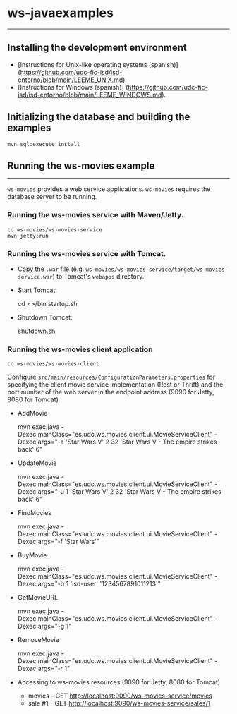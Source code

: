 # ws-javaexamples
---------------------------------------------------------------------

## Installing the development environment

- [Instructions for Unix-like operating systems (spanish)] (https://github.com/udc-fic-isd/isd-entorno/blob/main/LEEME_UNIX.md).
- [Instructions for Windows (spanish)] (https://github.com/udc-fic-isd/isd-entorno/blob/main/LEEME_WINDOWS.md).

## Initializing the database and building the examples

	mvn sql:execute install


## Running the ws-movies example
---------------------------------------------------------------------

`ws-movies` provides a web service applications. `ws-movies` requires the database 
server to be running.

### Running the ws-movies service with Maven/Jetty.

	cd ws-movies/ws-movies-service
	mvn jetty:run


### Running the ws-movies service with Tomcat.

- Copy the `.war` file (e.g. `ws-movies/ws-movies-service/target/ws-movies-service.war`) 
  to Tomcat's `webapps` directory.

- Start Tomcat:

	cd <<Tomcat home>>/bin
	startup.sh

- Shutdown Tomcat:

	shutdown.sh


### Running the ws-movies client application

	cd ws-movies/ws-movies-client

Configure `src/main/resources/ConfigurationParameters.properties`
  for specifying the client movie service implementation (Rest or Thrift) and 
  the port number of the web server in the endpoint address (9090 for Jetty, 8080
  for Tomcat)

- AddMovie

	mvn exec:java -Dexec.mainClass="es.udc.ws.movies.client.ui.MovieServiceClient" -Dexec.args="-a 'Star Wars V' 2 32 'Star Wars V - The empire strikes back' 6"
		
- UpdateMovie

	mvn exec:java -Dexec.mainClass="es.udc.ws.movies.client.ui.MovieServiceClient" -Dexec.args="-u 1 'Star Wars V' 2 32 'Star Wars V - The empire strikes back' 6"
	
- FindMovies

	mvn exec:java -Dexec.mainClass="es.udc.ws.movies.client.ui.MovieServiceClient" -Dexec.args="-f 'Star Wars'"

- BuyMovie

	mvn exec:java -Dexec.mainClass="es.udc.ws.movies.client.ui.MovieServiceClient" -Dexec.args="-b 1 'isd-user' '1234567891011213'"
		
- GetMovieURL

	mvn exec:java -Dexec.mainClass="es.udc.ws.movies.client.ui.MovieServiceClient" -Dexec.args="-g 1"

- RemoveMovie

	mvn exec:java -Dexec.mainClass="es.udc.ws.movies.client.ui.MovieServiceClient" -Dexec.args="-r 1"

- Accessing to ws-movies resources (9090 for Jetty, 8080 for Tomcat)
    - movies   - GET [http://localhost:9090/ws-movies-service/movies](http://localhost:9090/ws-movies-service/movies)
    - sale #1  - GET [http://localhost:9090/ws-movies-service/sales/1](http://localhost:9090/ws-movies-service/sales/1)